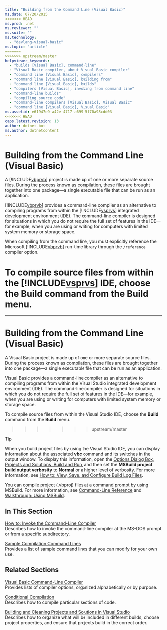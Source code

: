 ```yaml
---
title: "Building from the Command Line (Visual Basic)"
ms.date: 07/20/2015
<<<<<<< HEAD
ms.prod: .net
ms.reviewer: ""
ms.suite: ""
ms.technology: 
  - "devlang-visual-basic"
ms.topic: "article"
=======
>>>>>>> upstream/master
helpviewer_keywords: 
  - "builds [Visual Basic], command-line"
  - "Visual Basic compiler, about Visual Basic compiler"
  - "command line [Visual Basic], compilers"
  - "command line [Visual Basic], building from"
  - "command line [Visual Basic], builds"
  - "compilers [Visual Basic], invoking from command line"
  - "command-line builds"
  - "compiling source code"
  - "command-line compilers [Visual Basic], Visual Basic"
  - "command line [Visual Basic], Visual Basic"
ms.assetid: e61947e9-a42e-4717-a699-5f70a98cdd03
<<<<<<< HEAD
caps.latest.revision: 13
author: dotnet-bot
ms.author: dotnetcontent
---
```

# Building from the Command Line (Visual Basic)
A [!INCLUDE[vbprvb](~/includes/vbprvb-md.md)] project is made up of one or more separate source files. During the process known as compilation, these files are brought together into one package—a single executable file that can be run as an application.  
  
 [!INCLUDE[vbprvb](~/includes/vbprvb-md.md)] provides a command-line compiler as an alternative to compiling programs from within the [!INCLUDE[vsprvs](~/includes/vsprvs-md.md)] integrated development environment (IDE). The command-line compiler is designed for situations in which you do not require the full set of features in the IDE—for example, when you are using or writing for computers with limited system memory or storage space.  
  
 When compiling from the command line, you must explicitly reference the Microsoft [!INCLUDE[vbprvb](~/includes/vbprvb-md.md)] run-time library through the `/reference` compiler option.  
  
 To compile source files from within the [!INCLUDE[vsprvs](~/includes/vsprvs-md.md)] IDE, choose the **Build** command from the **Build** menu.  
=======
---
# Building from the Command Line (Visual Basic)
A Visual Basic project is made up of one or more separate source files. During the process known as compilation, these files are brought together into one package—a single executable file that can be run as an application.  
  
 Visual Basic provides a command-line compiler as an alternative to compiling programs from within the Visual Studio integrated development environment (IDE). The command-line compiler is designed for situations in which you do not require the full set of features in the IDE—for example, when you are using or writing for computers with limited system memory or storage space.  
  
  To compile source files from within the Visual Studio IDE, choose the **Build** command from the **Build** menu.  
>>>>>>> upstream/master
  
> [!TIP]
>  When you build project files by using the Visual Studio IDE, you can display information about the associated **vbc** command and its switches in the output window. To display this information, open the [Options Dialog Box,  Projects and Solutions, Build and Run](/visualstudio/ide/reference/options-dialog-box-projects-and-solutions-build-and-run), and then set the **MSBuild project build output verbosity** to **Normal** or a higher level of verbosity. For more information, see [How to: View, Save, and Configure Build Log Files](http://msdn.microsoft.com/library/75d38b76-26d6-4f43-bbe7-cbacd7cc81e7).  
  
 You can compile project (.vbproj) files at a command prompt by using MSBuild. For more information, see [Command-Line Reference](/visualstudio/msbuild/msbuild-command-line-reference) and [Walkthrough: Using MSBuild](/visualstudio/msbuild/walkthrough-using-msbuild).  
  
## In This Section  
 [How to: Invoke the Command-Line Compiler](../../../visual-basic/reference/command-line-compiler/how-to-invoke-the-command-line-compiler.md)  
 Describes how to invoke the command-line compiler at the MS-DOS prompt or from a specific subdirectory.  
  
 [Sample Compilation Command Lines](../../../visual-basic/reference/command-line-compiler/sample-compilation-command-lines.md)  
 Provides a list of sample command lines that you can modify for your own use.  
  
## Related Sections  
 [Visual Basic Command-Line Compiler](../../../visual-basic/reference/command-line-compiler/index.md)  
 Provides lists of compiler options, organized alphabetically or by purpose.  
  
 [Conditional Compilation](../../../visual-basic/programming-guide/program-structure/conditional-compilation.md)  
 Describes how to compile particular sections of code.  
  
 [Building and Cleaning Projects and Solutions in Visual Studio](/visualstudio/ide/building-and-cleaning-projects-and-solutions-in-visual-studio)  
 Describes how to organize what will be included in different builds, choose project properties, and ensure that projects build in the correct order.
